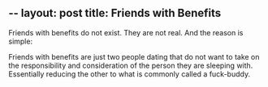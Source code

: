 --
layout: post
title: Friends with Benefits
--

Friends with benefits do not exist. They are not real. And the reason is simple:

Friends with benefits are just two people dating that do not want to take on the responsibility and consideration of the person they are sleeping with. Essentially reducing the other to what is commonly called a fuck-buddy.